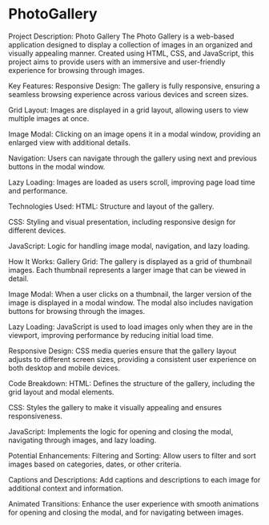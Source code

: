 # PhotoGallery
Project Description: Photo Gallery
The Photo Gallery is a web-based application designed to display a collection of images in an organized and visually appealing manner. Created using HTML, CSS, and JavaScript, this project aims to provide users with an immersive and user-friendly experience for browsing through images.

Key Features:
Responsive Design: The gallery is fully responsive, ensuring a seamless browsing experience across various devices and screen sizes.

Grid Layout: Images are displayed in a grid layout, allowing users to view multiple images at once.

Image Modal: Clicking on an image opens it in a modal window, providing an enlarged view with additional details.

Navigation: Users can navigate through the gallery using next and previous buttons in the modal window.

Lazy Loading: Images are loaded as users scroll, improving page load time and performance.

Technologies Used:
HTML: Structure and layout of the gallery.

CSS: Styling and visual presentation, including responsive design for different devices.

JavaScript: Logic for handling image modal, navigation, and lazy loading.

How It Works:
Gallery Grid: The gallery is displayed as a grid of thumbnail images. Each thumbnail represents a larger image that can be viewed in detail.

Image Modal: When a user clicks on a thumbnail, the larger version of the image is displayed in a modal window. The modal also includes navigation buttons for browsing through the images.

Lazy Loading: JavaScript is used to load images only when they are in the viewport, improving performance by reducing initial load time.

Responsive Design: CSS media queries ensure that the gallery layout adjusts to different screen sizes, providing a consistent user experience on both desktop and mobile devices.

Code Breakdown:
HTML: Defines the structure of the gallery, including the grid layout and modal elements.

CSS: Styles the gallery to make it visually appealing and ensures responsiveness.

JavaScript: Implements the logic for opening and closing the modal, navigating through images, and lazy loading.

Potential Enhancements:
Filtering and Sorting: Allow users to filter and sort images based on categories, dates, or other criteria.

Captions and Descriptions: Add captions and descriptions to each image for additional context and information.

Animated Transitions: Enhance the user experience with smooth animations for opening and closing the modal, and for navigating between images.
